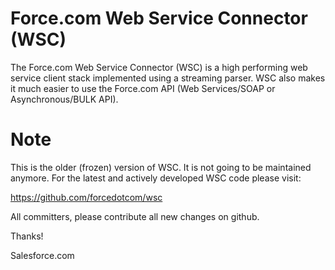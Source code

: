 # Force.com Web Service Connector (WSC) #

The Force.com Web Service Connector (WSC) is a high performing web service client stack
implemented using a streaming parser. WSC also makes it much easier to use the Force.com
API (Web Services/SOAP or Asynchronous/BULK API).


# Note #

This is the older (frozen) version of WSC. It is not going to be maintained anymore. For the latest and actively developed WSC code please visit:

https://github.com/forcedotcom/wsc

All committers, please contribute all new changes on github.

Thanks!

Salesforce.com



